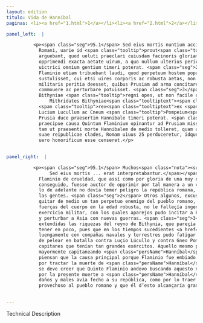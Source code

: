 ```yaml
---
layout: edition
titulo: Vida de Hanníbal
paginas: <li><a href="1.html">1</a></li><li><a href="2.html">2</a></li><li><a href="3.html">3</a></li><li><a href="4.html">4</a></li><li><a href="5.html">5</a></li><li><a href="6.html">6</a></li><li><a href="7.html">7</a></li><li><a href="8.html">8</a></li><li><a href="9.html">9</a></li><li><a href="10.html">10</a></li><li><a href="11.html">11</a></li><li><a href="12.html">12</a></li><li><a href="13.html">13</a></li><li><a href="14.html">14</a></li><li><a href="15.html">15</a></li><li><a href="16.html">16</a></li><li><a href="17.html">17</a></li><li><a href="18.html">18</a></li><li><a href="19.html">19</a></li><li><a href="20.html">20</a></li><li><a href="21.html">21</a></li><li><a href="22.html">22</a></li><li><a href="23.html">23</a></li><li><a href="24.html">24</a></li><li><a href="25.html">25</a></li><li><a href="26.html">26</a></li><li><a href="27.html">27</a></li><li><a href="28.html">28</a></li><li><a href="29.html">29</a></li><li><a href="30.html">30</a></li><li><a href="31.html">31</a></li><li><a href="32.html">32</a></li><li><a href="33.html">33</a></li><li><a href="34.html">34</a></li><li><a href="35.html">35</a></li><li><a href="36.html">36</a></li><li><a href="37.html">37</a></li><li><a href="38.html">38</a></li><li><a href="39.html">39</a></li><li><a href="40.html">40</a></li><li><a href="41.html">41</a></li><li><a href="42.html">42</a></li><li><a href="43.html">43</a></li><li><a href="44.html">44</a></li><li><a href="45.html">45</a></li><li><a href="46.html">46</a></li><li><a href="47.html">47</a></li><li><a href="48.html">48</a></li><li><a href="49.html">49</a></li><li><a href="50.html">50</a></li><li><a href="51.html">51</a></li><li><a href="52.html">52</a></li><li><a href="53.html">53</a></li><li><a href="54.html">54</a></li><li><a href="55.html">55</a></li><li><a href="56.html">56</a></li><li><a href="57.html">57</a></li><li><a href="58.html">58</a></li><li><a href="59.html">59</a></li><li><a href="60.html">60</a></li><li><a href="61.html">61</a></li><li><a href="62.html">62</a></li><li><a href="63.html">63</a></li><li><a href="64.html">64</a></li><li><a href="65.html">65</a></li><li><a href="66.html">66</a></li><li><a href="67.html">67</a></li><li><a href="68.html">68</a></li><li><a href="69.html">69</a></li><li><a href="70.html">70</a></li><li><a href="71.html">71</a></li><li><a href="72.html">72</a></li><li><a href="73.html">73</a></li><li><a href="74.html">74</a></li><li><a href="75.html">75</a></li><li><a href="76.html">76</a></li><li><a href="77.html">77</a></li><li><a href="78.html">78</a></li><li><a href="79.html">79</a></li><li><a href="80.html">80</a></li><li><a href="81.html">81</a></li><li><a href="82.html">82</a></li><li><a href="83.html">83</a></li><li><a href="84.html">84</a></li><li><a href="85.html">85</a></li><li><a href="86.html">86</a></li><li><a href="87.html">87</a></li><li><a href="88.html">88</a></li><li><a href="89.html">89</a></li><li><a href="90.html">90</a></li><li><a href="91.html">91</a></li><li><a href="92.html">92</a></li><li><a href="93.html">93</a></li><li><a href="94.html">94</a></li><li><a href="95.html">95</a></li><li><a href="96.html">96</a></li>

panel_left:  |

          <p><span class="seg">95.1</span> Sed eius mortis nuntium accipientes
            Romani, uarie id <span class="tooltip">prout<span class="tooltiptext">pro ut <span class="siglas">F</span> </span></span> cuiusque ingenium erat interpretabantur. Plaerique Flaminium crudelitatis
            arguebant, quod ueluti praeclari cuiusdam facinoris gloriam adepturus auctor extitisset
            opprimendi exacta aetate uirum, a quo nullum ulterius periculum reipublicae iam prope
            uictrici omnium gentium timeri poterat. <span class="seg">2</span> Quidam uero factum excusantes,
            Flaminio etiam tribuebant laudi, quod perpetuum hostem populi Romani de medio
            sustulisset, cui etsi uires corporis ac robusta aetas, non tamen ingenium consilium rei
            militaris peritia deesset, quibus Prusiam ad arma concitare, Asiamque nouis bellis
            commouere ac perturbare potuisset. <span class="seg">3</span> Erant enim per id tempus ita amplae
            Bithyniae <span class="tooltip">regni opes, ut non facile contendendae uiderentur. Nam posteris temporibus
                Mithridates Bithyniae<span class="tooltiptext"><span class="om"><i>om. </i></span> <span class="siglas">G</span> </span></span>
            <span class="tooltip">rex<span class="tooltiptext">ex <span class="siglas">G</span> </span></span> diu naualibis terrestribusque copiis populum Romanum fatigauit, aduersusque
            Lucium Lucullum ac Cneum <span class="tooltip">Pompeium<span class="tooltiptext">Pompeum <span class="siglas">P U</span> </span></span> praestantissimos imperatores cum magnis exercitibus in acie stetit. Idem a rege
            Prusia duce praesertim Hannibale timeri poterat. <span class="seg">4</span> Quare nonnulli ea
            praecipue causa Quintum Flaminium opinantur ad Prusiam missum esse legatum, ut <span class="tooltip">Hannibalis necem<span class="tooltiptext">de Anibalis nece <span class="siglas">M R S U</span> de Hanibalis nece <span class="siglas">F N P W</span> Hannibalis nece <span class="siglas">E r s</span> </span></span> secretis consiliis agitaret. Verum credere libet hoc quaesitum esse a Quinto non
            tam ut praesenti morte Hannibalem de medio tolleret, quam ut homo qui tot inflixerat
            suae reipublicae clades, Romam uiuus 25 perduceretur, idque populo Romano utile, sibi
            uero honorificum esse censeret.</p>
        

panel_right:  |

          <p><span class="seg">95.1</span> Muchos<span class="nota"><sup>36</sup><span class="texto_nota">P. omite
                Sed eius mortis ... erat interpretabantur.</span></span> reprehendían a
            Flaminio de crueldad, que assí como por gloria de una muy clara fazaña que oviesse
            conseguido, fuesse auctor de opprimir por tal manera a un varón tan anciano, de quien en
            lo de adelante no devía temer peligro la república romana, ya quasi vencedora de todas
            las gentes. <span class="seg">2</span> Otros algunos, excusando lo fecho, aun loavan a Flaminio en
            quitar de medio un tan perpetuo enemigo del pueblo romano, pues que, si le faltavan las
            fuerças del cuerpo en la edad robusta, no le falleçía ingenio y consejo y enseñança del
            exercicio militar, con los quales aparejos pudo incitar a Prusia a las armas y commover
            y perturbar a Asia con nuevas guerras. <span class="seg">3</span> Ca por el mesmo tiempo eran tan
            extendidas las riquezas del reyno de Bithynia, que pareçía no se dever assí ligeramente
            tener en poco, pues que en los tiempos sucedientes <a href="../public/images/1491/181v.png" target="new"><img class="facs" src="../public/images/1491/1491.jpg"/></a>[181v,a] Mithridates, rey de Bithynia,
            luengamente con compañas navales y terrestres pudo fatigar al pueblo romano y ovo osadía
            de pelear en batalla contra Luçio Lúcullo y contra Gneo Pompeyo, tan prinçipales
            capitanes que tenían tan grandes exércitos. Aquello mesmo podieran temer del rey Prusia,
            mayormente capitaneando <span class="persName">Hanníbal</span>. <span class="seg">4</span> Assí que algunos
            piensan que la causa prinçipal porque Flaminio fue embiado embaxador al rey Prusia, fue
            por tractar la muerte de <span class="persName">Hanníbal</span> con secretos consejos. Con todo,
            se deve creer que Quinto Flaminio andovo buscando aquesto no tanto por quitar de medio
            por la presente muerte a <span class="persName">Hanníbal</span>, como a ombre que tan grandes
            daños y males avía fecho a su república, como por lo traer bivo a Roma, estimándose
            provechoso al pueblo romano y que él d’esto alcançaría grande honra.</p>
        

---
```


Technical Description 